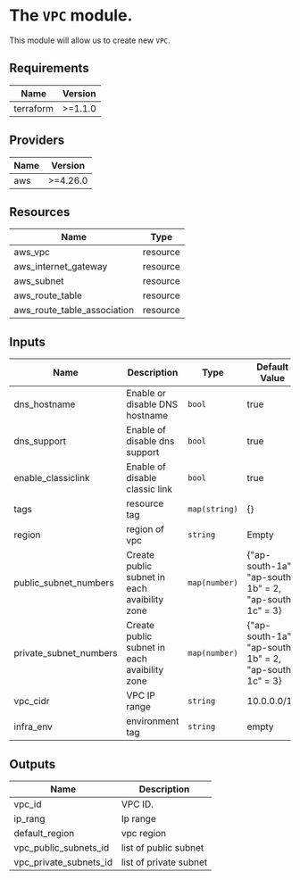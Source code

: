 # The `VPC` module.

This module will allow us to create new `VPC`.


## Requirements
| Name | Version |
| ---------- | --------- |
| terraform  | >=1.1.0   |

## Providers
| Name | Version |
| ---------- | --------- |
| aws        | >=4.26.0  |

## Resources

| Name | Type |
| ---------- | --------- |
| aws_vpc | resource |
| aws_internet_gateway | resource |
| aws_subnet | resource |
| aws_route_table | resource |
| aws_route_table_association | resource |


## Inputs
| Name | Description | Type | Default Value |
| ---------- | --------- | ---------- | ---------- |
| dns_hostname | Enable or disable DNS hostname | `bool` | true |
| dns_support | Enable of disable dns support | `bool` | true |
| enable_classiclink | Enable of disable classic link | `bool` | true |
| tags | resource tag | `map(string)` | {} |
| region  | region of vpc | `string` | Empty |
| public_subnet_numbers  | Create public subnet in each avaibility zone | `map(number)` | {"ap-south-1a", "ap-south-1b" = 2,   "ap-south-1c" = 3} |
| private_subnet_numbers  | Create public subnet in each avaibility zone | `map(number)` | {"ap-south-1a", "ap-south-1b" = 2,   "ap-south-1c" = 3} |
| vpc_cidr  | VPC IP range | `string` | 10.0.0.0/16 |
| infra_env  | environment tag | `string` | empty|


## Outputs

| Name | Description |
| ---------- | --------- |
| vpc_id | VPC ID. |
| ip_rang | Ip range |
| default_region | vpc region |
| vpc_public_subnets_id | list of public subnet |
| vpc_private_subnets_id | list of private subnet |
